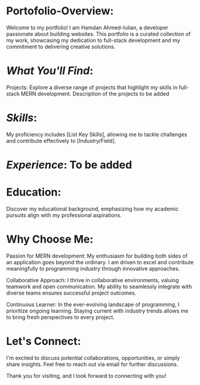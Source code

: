 # Portofolio-Overview:
Welcome to my portfolio! I am Hamdan Ahmed-Iulian, a developer passionate about building websites. This portfolio is a curated collection of my work, showcasing my dedication to full-stack development and my commitment to delivering creative solutions.

# *What You'll Find*:
Projects: Explore a diverse range of projects that highlight my skills in full-stack MERN development. Description of the projects to be added

# *Skills*: 
My proficiency includes [List Key Skills], allowing me to tackle challenges and contribute effectively to [Industry/Field].

# *Experience*: To be added

# Education: 
Discover my educational background, emphasizing how my academic pursuits align with my professional aspirations.

# Why Choose Me:

Passion for MERN development: My enthusiasm for building both sides of an application goes beyond the ordinary. I am driven to excel and contribute meaningfully to programming industry through innovative approaches.

Collaborative Approach: I thrive in collaborative environments, valuing teamwork and open communication. My ability to seamlessly integrate with diverse teams ensures successful project outcomes.

Continuous Learner: In the ever-evolving landscape of programming, I prioritize ongoing learning. Staying current with industry trends allows me to bring fresh perspectives to every project.

# Let's Connect:
I'm excited to discuss potential collaborations, opportunities, or simply share insights. Feel free to reach out via email for further discussions.

Thank you for visiting, and I look forward to connecting with you!